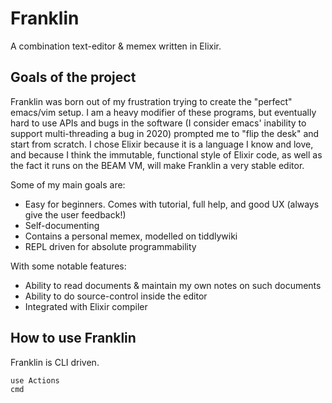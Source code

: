 # Franklin

A combination text-editor & memex written in Elixir.

## Goals of the project

Franklin was born out of my frustration trying to create the "perfect"
emacs/vim setup. I am a heavy modifier of these programs, but eventually
hard to use APIs and bugs in the software (I consider emacs' inability to
support multi-threading a bug in 2020) prompted me to "flip the desk"
and start from scratch. I chose Elixir because it is a language I know
and love, and because I think the immutable, functional style of Elixir
code, as well as the fact it runs on the BEAM VM, will make Franklin a
very stable editor.

Some of my main goals are:

* Easy for beginners. Comes with tutorial, full help, and good UX (always give the user feedback!)
* Self-documenting
* Contains a personal memex, modelled on tiddlywiki
* REPL driven for absolute programmability

With some notable features:

* Ability to read documents & maintain my own notes on such documents
* Ability to do source-control inside the editor
* Integrated with Elixir compiler

## How to use Franklin

Franklin is CLI driven.

```
use Actions
cmd
```
